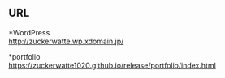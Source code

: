 ## URL
*WordPress <br>
http://zuckerwatte.wp.xdomain.jp/

*portfolio <br>
https://zuckerwatte1020.github.io/release/portfolio/index.html
